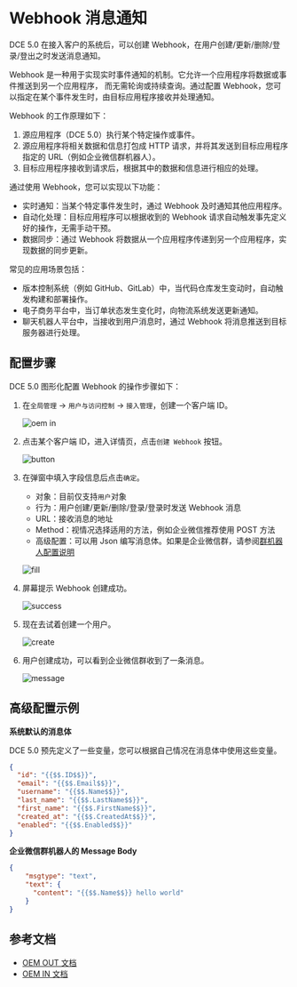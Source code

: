 # Webhook 消息通知

DCE 5.0 在接入客户的系统后，可以创建 Webhook，在用户创建/更新/删除/登录/登出之时发送消息通知。

Webhook 是一种用于实现实时事件通知的机制。它允许一个应用程序将数据或事件推送到另一个应用程序，
而无需轮询或持续查询。通过配置 Webhook，您可以指定在某个事件发生时，由目标应用程序接收并处理通知。

Webhook 的工作原理如下：

1. 源应用程序（DCE 5.0）执行某个特定操作或事件。
2. 源应用程序将相关数据和信息打包成 HTTP 请求，并将其发送到目标应用程序指定的 URL（例如企业微信群机器人）。
3. 目标应用程序接收到请求后，根据其中的数据和信息进行相应的处理。

通过使用 Webhook，您可以实现以下功能：

- 实时通知：当某个特定事件发生时，通过 Webhook 及时通知其他应用程序。
- 自动化处理：目标应用程序可以根据收到的 Webhook 请求自动触发事先定义好的操作，无需手动干预。
- 数据同步：通过 Webhook 将数据从一个应用程序传递到另一个应用程序，实现数据的同步更新。

常见的应用场景包括：

- 版本控制系统（例如 GitHub、GitLab）中，当代码仓库发生变动时，自动触发构建和部署操作。
- 电子商务平台中，当订单状态发生变化时，向物流系统发送更新通知。
- 聊天机器人平台中，当接收到用户消息时，通过 Webhook 将消息推送到目标服务器进行处理。

## 配置步骤

DCE 5.0 图形化配置 Webhook 的操作步骤如下：

1. 在`全局管理` -> `用户与访问控制` -> `接入管理`，创建一个客户端 ID。

    ![oem in](./images/webh01.png)

1. 点击某个客户端 ID，进入详情页，点击`创建 Webhook` 按钮。

    ![button](./images/webh02.png)

1. 在弹窗中填入字段信息后点击`确定`。

    - 对象：目前仅支持`用户`对象
    - 行为：用户创建/更新/删除/登录/登录时发送 Webhook 消息
    - URL：接收消息的地址
    - Method：视情况选择适用的方法，例如企业微信推荐使用 POST 方法
    - 高级配置：可以用 Json 编写消息体。如果是企业微信群，请参阅[群机器人配置说明](https://developer.work.weixin.qq.com/document/path/91770)

    ![fill](./images/webh03.png)

1. 屏幕提示 Webhook 创建成功。

    ![success](./images/webh04.png)

1. 现在去试着创建一个用户。

    ![create](./images/webh05.png)

1. 用户创建成功，可以看到企业微信群收到了一条消息。

    ![message](./images/webh06.png)

## 高级配置示例

**系统默认的消息体**

DCE 5.0 预先定义了一些变量，您可以根据自己情况在消息体中使用这些变量。

```json
{
  "id": "{{$$.ID$$}}",
  "email": "{{$$.Email$$}}",
  "username": "{{$$.Name$$}}",
  "last_name": "{{$$.LastName$$}}",
  "first_name": "{{$$.FirstName$$}}",
  "created_at": "{{$$.CreatedAt$$}}",
  "enabled": "{{$$.Enabled$$}}"
}
```

**企业微信群机器人的 Message Body**

```json
{
    "msgtype": "text",
    "text": {
      "content": "{{$$.Name$$}} hello world"
    }
}
```

## 参考文档

- [OEM OUT 文档](./oem-out.md)
- [OEM IN 文档](./oem-in.md)
